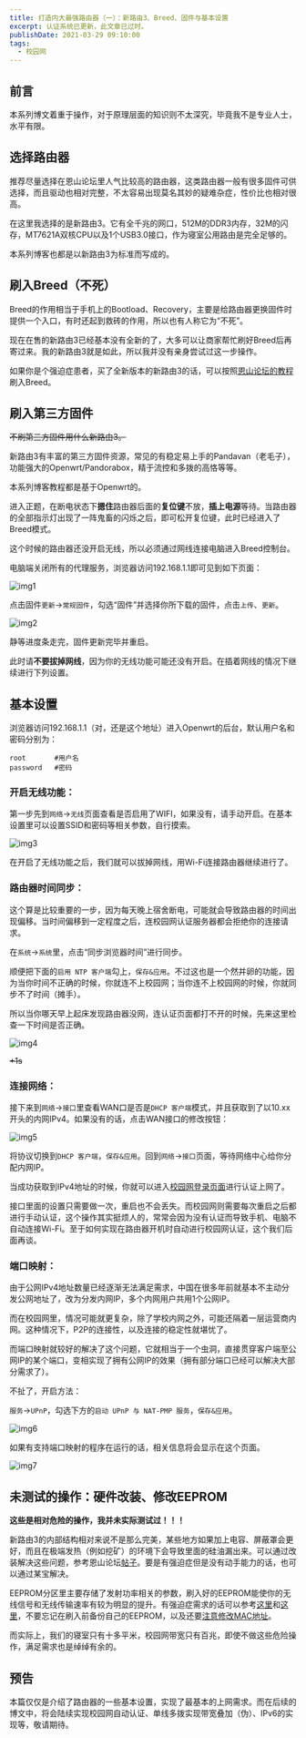 ```yaml
---
title: 打造内大最强路由器（一）：新路由3、Breed、固件与基本设置
excerpt: 认证系统已更新，此文章已过时。
publishDate: 2021-03-29 09:10:00
tags:
  - 校园网
---
```


## 前言
本系列博文着重于操作，对于原理层面的知识则不太深究，毕竟我不是专业人士，水平有限。


## 选择路由器
推荐尽量选择在恩山论坛里人气比较高的路由器，这类路由器一般有很多固件可供选择，而且驱动也相对完整，不太容易出现莫名其妙的疑难杂症，性价比也相对很高。

在这里我选择的是新路由3。它有全千兆的网口，512M的DDR3内存，32M的闪存，MT7621A双核CPU以及1个USB3.0接口，作为寝室公用路由是完全足够的。

本系列博客也都是以新路由3为标准而写成的。


## 刷入Breed（不死）
Breed的作用相当于手机上的Bootload、Recovery，主要是给路由器更换固件时提供一个入口，有时还起到救砖的作用，所以也有人称它为“不死”。

现在在售的新路由3已经基本没有全新的了，大多可以让商家帮忙刷好Breed后再寄过来。我的新路由3就是如此，所以我并没有亲身尝试过这一步操作。

如果你是个强迫症患者，买了全新版本的新路由3的话，可以按照[恩山论坛的教程](https://www.right.com.cn/forum/thread-342918-1-1.html)刷入Breed。


## 刷入第三方固件
~~不刷第三方固件用什么新路由3。~~

新路由3有丰富的第三方固件资源，常见的有稳定易上手的Pandavan（老毛子），功能强大的Openwrt/Pandorabox，精于流控和多拨的高恪等等。

本系列博客教程都是基于Openwrt的。

进入正题，在断电状态下**摁住**路由器后面的**复位键**不放，**插上电源**等待。当路由器的全部指示灯出现了一阵鬼畜的闪烁之后，即可松开复位键，此时已经进入了Breed模式。

这个时候的路由器还没开启无线，所以必须通过网线连接电脑进入Breed控制台。

电脑端关闭所有的代理服务，浏览器访问192.168.1.1即可见到如下页面：

![img1](/img/blog1-img1.webp)

点击固件```更新```->```常规固件```，勾选“固件”并选择你所下载的固件，点击```上传```、```更新```。

![img2](/img/blog1-img2.webp)

静等进度条走完，固件更新完毕并重启。

此时请**不要拔掉网线**，因为你的无线功能可能还没有开启。在插着网线的情况下继续进行下列设置。


## 基本设置
浏览器访问192.168.1.1（对，还是这个地址）进入Openwrt的后台，默认用户名和密码分别为：
```
root       #用户名
password   #密码
```


### 开启无线功能：
第一步先到```网络```->```无线```页面查看是否启用了WIFI，如果没有，请手动开启。在基本设置里可以设置SSID和密码等相关参数，自行摸索。

![img3](/img/blog1-img3.webp)

在开启了无线功能之后，我们就可以拔掉网线，用Wi-Fi连接路由器继续进行了。


### 路由器时间同步：
这个算是比较重要的一步，因为每天晚上宿舍断电，可能就会导致路由器的时间出现偏移。当时间偏移到一定程度之后，连校园网认证服务器都会拒绝你的连接请求。

在```系统```->```系统```里，点击“同步浏览器时间”进行同步。

顺便把下面的```启用 NTP 客户端```勾上，```保存&应用```。不过这也是一个然并卵的功能，因为当你时间不正确的时候，你就连不上校园网；当你连不上校园网的时候，你就同步不了时间（摊手）。

所以当你哪天早上起床发现路由器没网，连认证页面都打不开的时候，先来这里检查一下时间是否正确。

![img4](/img/blog1-img4.webp)

~~+1s~~

### 连接网络：
接下来到```网络```->```接口```里查看WAN口是否是```DHCP 客户端```模式，并且获取到了以10.xx开头的内网IPv4。如果没有的话，点击WAN接口的修改按钮：

![img5](/img/blog1-img5.webp)

将协议切换到```DHCP 客户端```，```保存&应用```。回到```网络```->```接口```页面，等待网络中心给你分配内网IP。

当成功获取到IPv4地址的时候，你就可以进入[校园网登录页面](http://172.31.99.50:802/srun_portal_pc.php?ac_id=2&)进行认证上网了。

接口里面的设置只需要做一次，重启也不会丢失。而校园网则需要每次重启之后都进行手动认证，这个操作其实挺烦人的，常常会因为没有认证而导致手机、电脑不自动连接Wi-Fi。至于如何实现在路由器开机时自动进行校园网认证，这个我们后面再谈。

### 端口映射：
由于公网IPv4地址数量已经逐渐无法满足需求，中国在很多年前就基本不主动分发公网地址了，改为分发内网IP，多个内网用户共用1个公网IP。

而在校园网里，情况可能就更复杂，除了学校内网之外，可能还隔着一层运营商内网。这种情况下，P2P的连接性，以及连接的稳定性就堪忧了。

而端口映射就较好的解决了这个问题，它就相当于一个虫洞，直接贯穿客户端至公网IP的某个端口，变相实现了拥有公网IP的效果（拥有部分端口已经可以解决大部分需求了）。

不扯了，开启方法：

```服务```->```UPnP```，勾选下方的```启动 UPnP 与 NAT-PMP 服务```，```保存&应用```。

![img6](/img/blog1-img6.webp)

如果有支持端口映射的程序在运行的话，相关信息将会显示在这个页面。

![img7](/img/blog1-img7.webp)


## 未测试的操作：硬件改装、修改EEPROM
**这些是相对危险的操作，我并未实际测试过！！！**

新路由3的内部结构相对来说不是那么完美，某些地方如果加上电容、屏蔽罩会更好，而且在极端发热（例如挖矿）的环境下会导致里面的硅油漏出来。可以通过改装解决这些问题，参考恩山论坛[帖子](https://www.right.com.cn/forum/thread-506529-1-1.html)。要是有强迫症但是没有动手能力的话，也可以通过某宝解决。

EEPROM分区里主要存储了发射功率相关的参数，刷入好的EEPROM能使你的无线信号和无线传输速率有较为明显的提升。有强迫症需求的话可以参考[这里](https://www.right.com.cn/forum/thread-426288-1-1.html)和[这里](https://www.right.com.cn/forum/forum.php?mod=viewthread&tid=428424&ctid=246)，不要忘记在刷入前备份自己的EEPROM，以及还要[注意修改MAC地址](https://www.right.com.cn/forum/forum.php?mod=viewthread&tid=430518&ctid=246)。

而实际上，我们的寝室只有十多平米，校园网带宽只有百兆，即使不做这些危险操作，满足需求也是绰绰有余的。


## 预告
本篇仅仅是介绍了路由器的一些基本设置，实现了最基本的上网需求。而在后续的博文中，将会陆续实现校园网自动认证、单线多拨实现带宽叠加（伪）、IPv6的实现等，敬请期待。
